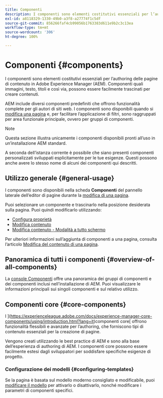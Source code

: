 ```yaml
---
title: Componenti
description: I componenti sono elementi costitutivi essenziali per l’authoring delle pagine di contenuto in AEM.
exl-id: a8118329-1330-49b0-a3f8-a27774f1c5df
source-git-commit: 856266faf4cb99056b1763383d611e9b2c3c13ea
workflow-type: tm+mt
source-wordcount: '306'
ht-degree: 100%

---
```


# Componenti {#components}

I componenti sono elementi costitutivi essenziali per l’authoring delle pagine di contenuto in Adobe Experience Manager (AEM). Componenti quali immagini, testo, titoli e così via, possono essere facilmente trascinati per creare contenuti.

AEM include diversi componenti predefiniti che offrono funzionalità complete per gli autori di siti web. I componenti sono disponibili quando si [modifica una pagina](/help/sites-cloud/authoring/fundamentals/editing-content.md) e, per facilitare l’applicazione di filtri, sono raggruppati per area funzionale principale, ovvero per gruppi di componenti.

>[!NOTE]
>
>Questa sezione illustra unicamente i componenti disponibili pronti all’uso in un’installazione AEM standard.
>
>A seconda dell’istanza corrente è possibile che siano presenti componenti personalizzati sviluppati esplicitamente per le tue esigenze. Questi possono anche avere lo stesso nome di alcuni dei componenti qui descritti.

## Utilizzo generale   {#general-usage}

I componenti sono disponibili nella scheda **Componenti** del pannello laterale dell’editor di pagine durante la [modifica di una pagina](/help/sites-cloud/authoring/fundamentals/editing-content.md).

Puoi selezionare un componente e trascinarlo nella posizione desiderata sulla pagina. Puoi quindi modificarlo utilizzando:

* [Configura proprietà](/help/sites-cloud/authoring/fundamentals/page-properties.md)
* [Modifica contenuto](/help/sites-cloud/authoring/fundamentals/editing-content.md)
* [Modifica contenuto - Modalità a tutto schermo](/help/sites-cloud/authoring/fundamentals/editing-content.md#edit-content-full-screen-mode)

Per ulteriori informazioni sull’aggiunta di componenti a una pagina, consulta l’articolo [Modifica del contenuto di una pagina](/help/sites-cloud/authoring/fundamentals/editing-content.md).

## Panoramica di tutti i componenti {#overview-of-all-components}

La [console Componenti](/help/sites-cloud/authoring/features/components-console.md) offre una panoramica dei gruppi di componenti e dei componenti inclusi nell’installazione di AEM. Puoi visualizzare le informazioni principali sui singoli componenti e sul relativo utilizzo.

## Componenti core {#core-components}

I ](https://experienceleague.adobe.com/docs/experience-manager-core-components/using/introduction.html?lang=it)componenti core[ offrono funzionalità flessibili e avanzate per l’authoring, che forniscono tipi di contenuto essenziali per la creazione di pagine.

Vengono creati utilizzando le best practice di AEM e sono alla base dell’esperienza di authoring di AEM. I componenti core possono essere facilmente estesi dagli sviluppatori per soddisfare specifiche esigenze di progetto.

### Configurazione dei modelli {#configuring-templates}

Se la pagina è basata sul modello moderno consigliato e modificabile, puoi [modificare il modello](/help/sites-cloud/authoring/features/templates.md) per attivarlo o disattivarlo, nonché modificare i parametri di componenti specifici.
